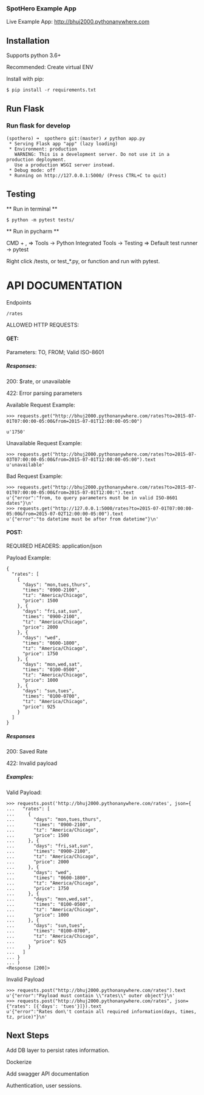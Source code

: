 ### SpotHero Example App

Live Example App: http://bhuj2000.pythonanywhere.com
## Installation

Supports python 3.6+

Recommended: Create virtual ENV

Install with pip:

```
$ pip install -r requirements.txt
```

## Run Flask
### Run flask for develop
```
(spothero) ➜  spothero git:(master) ✗ python app.py 
 * Serving Flask app "app" (lazy loading)
 * Environment: production
   WARNING: This is a development server. Do not use it in a production deployment.
   Use a production WSGI server instead.
 * Debug mode: off
 * Running on http://127.0.0.1:5000/ (Press CTRL+C to quit)

```

## Testing
** Run in terminal **

```
$ python -m pytest tests/
```

** Run in pycharm **

CMD + , => Tools -> Python Integrated Tools -> Testing => Default test runner -> pytest

Right click /tests, or test_*.py, or function and run with pytest.
# API DOCUMENTATION

 Endpoints
 
`/rates`

ALLOWED HTTP REQUESTS:

#### GET:
Parameters: TO, FROM; Valid ISO-8601

##### Responses:


200: $rate, or unavailable


422: Error parsing parameters


Available Request Example: 

```
>>> requests.get("http://bhuj2000.pythonanywhere.com/rates?to=2015-07-01T07:00:00-05:00&from=2015-07-01T12:00:00-05:00")

u'1750'
````
Unavailable Request Example:
```
>>> requests.get("http://bhuj2000.pythonanywhere.com/rates?to=2015-07-03T07:00:00-05:00&from=2015-07-01T12:00:00-05:00").text
u'unavailable'
```
Bad Request Example: 
```
>>> requests.get("http://bhuj2000.pythonanywhere.com/rates?to=2015-07-01T07:00:00-05:00&from=2015-07-01T12:00:").text
u'{"error":"from, to query parameters must be in valid ISO-8601 dates"}\n'
>>> requests.get("http://127.0.0.1:5000/rates?to=2015-07-01T07:00:00-05:00&from=2015-07-02T12:00:00-05:00").text
u'{"error":"to datetime must be after from datetime"}\n'
```

#### POST:

REQUIRED HEADERS: application/json

Payload Example: 
```
{
  "rates": [
    {
      "days": "mon,tues,thurs",
      "times": "0900-2100",
      "tz": "America/Chicago",
      "price": 1500
    }, {
      "days": "fri,sat,sun",
      "times": "0900-2100",
      "tz": "America/Chicago",
      "price": 2000
    }, {
      "days": "wed",
      "times": "0600-1800",
      "tz": "America/Chicago",
      "price": 1750
    }, {
      "days": "mon,wed,sat",
      "times": "0100-0500",
      "tz": "America/Chicago",
      "price": 1000
    }, {
      "days": "sun,tues",
      "times": "0100-0700",
      "tz": "America/Chicago",
      "price": 925
    }
  ]
}
```

##### Responses
200: Saved Rate


422: Invalid payload

##### Examples:
Valid Payload:

```
>>> requests.post('http://bhuj2000.pythonanywhere.com/rates', json={
...   "rates": [
...     {
...       "days": "mon,tues,thurs",
...       "times": "0900-2100",
...       "tz": "America/Chicago",
...       "price": 1500
...     }, {
...       "days": "fri,sat,sun",
...       "times": "0900-2100",
...       "tz": "America/Chicago",
...       "price": 2000
...     }, {
...       "days": "wed",
...       "times": "0600-1800",
...       "tz": "America/Chicago",
...       "price": 1750
...     }, {
...       "days": "mon,wed,sat",
...       "times": "0100-0500",
...       "tz": "America/Chicago",
...       "price": 1000
...     }, {
...       "days": "sun,tues",
...       "times": "0100-0700",
...       "tz": "America/Chicago",
...       "price": 925
...     }
...   ]
... }
... )
<Response [200]>
```

Invalid Payload 

```
>>> requests.post("http://bhuj2000.pythonanywhere.com/rates").text
u'{"error":"Payload must contain \\"rates\\" outer object"}\n'
>>> requests.post("http://bhuj2000.pythonanywhere.com/rates", json={"rates": [{'days': 'tues'}]}).text
u'{"error":"Rates don\'t contain all required information(days, times, tz, price)"}\n'
```

## Next Steps

Add DB layer to persist rates information.

Dockerize 


Add swagger API documentation 

Authentication, user sessions. 
